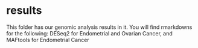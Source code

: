 # results
This folder has our genomic analysis results in it. 
You will find rmarkdowns for the following: DESeq2 for Endometrial and Ovarian Cancer, and MAFtools for Endometrial Cancer 
